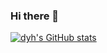 ### Hi there 👋

[![dyh's GitHub stats](https://github-readme-stats.vercel.app/api?username=dyh&show_icons=true&theme=radical&count_private=true)](https://github.com/anuraghazra/github-readme-stats)

<!--
**dyh/dyh** is a ✨ _special_ ✨ repository because its `README.md` (this file) appears on your GitHub profile.

Here are some ideas to get you started:

- 🔭 I’m currently working on ...
- 🌱 I’m currently learning ...
- 👯 I’m looking to collaborate on ...
- 🤔 I’m looking for help with ...
- 💬 Ask me about ...
- 📫 How to reach me: ...
- 😄 Pronouns: ...
- ⚡ Fun fact: ...
-->
